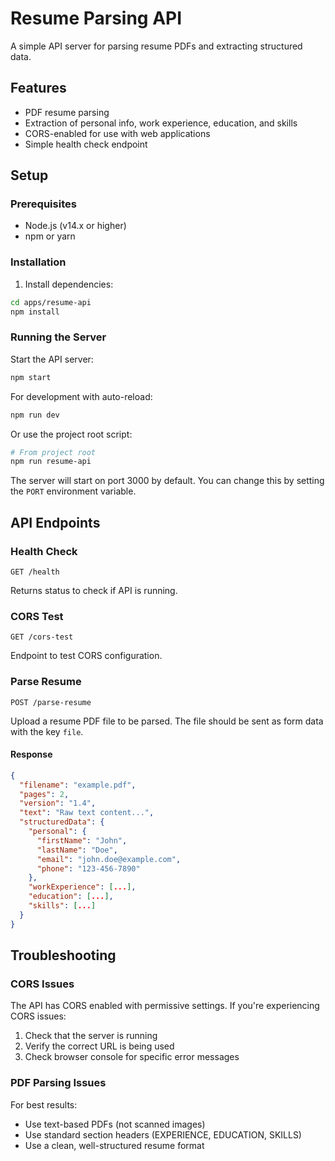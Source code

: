 # Resume Parsing API

A simple API server for parsing resume PDFs and extracting structured data.

## Features

- PDF resume parsing
- Extraction of personal info, work experience, education, and skills
- CORS-enabled for use with web applications
- Simple health check endpoint

## Setup

### Prerequisites

- Node.js (v14.x or higher)
- npm or yarn

### Installation

1. Install dependencies:

```bash
cd apps/resume-api
npm install
```

### Running the Server

Start the API server:

```bash
npm start
```

For development with auto-reload:

```bash
npm run dev
```

Or use the project root script:

```bash
# From project root
npm run resume-api
```

The server will start on port 3000 by default. You can change this by setting the `PORT` environment variable.

## API Endpoints

### Health Check

```
GET /health
```

Returns status to check if API is running.

### CORS Test

```
GET /cors-test
```

Endpoint to test CORS configuration.

### Parse Resume

```
POST /parse-resume
```

Upload a resume PDF file to be parsed. The file should be sent as form data with the key `file`.

#### Response

```json
{
  "filename": "example.pdf",
  "pages": 2,
  "version": "1.4",
  "text": "Raw text content...",
  "structuredData": {
    "personal": {
      "firstName": "John",
      "lastName": "Doe",
      "email": "john.doe@example.com",
      "phone": "123-456-7890"
    },
    "workExperience": [...],
    "education": [...],
    "skills": [...]
  }
}
```

## Troubleshooting

### CORS Issues

The API has CORS enabled with permissive settings. If you're experiencing CORS issues:

1. Check that the server is running
2. Verify the correct URL is being used
3. Check browser console for specific error messages

### PDF Parsing Issues

For best results:
- Use text-based PDFs (not scanned images)
- Use standard section headers (EXPERIENCE, EDUCATION, SKILLS)
- Use a clean, well-structured resume format 